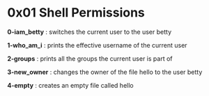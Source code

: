 # 0x01  Shell Permissions

**0-iam_betty** : switches the current user to the user betty

**1-who_am_i** : prints the effective username of the current user

**2-groups** : prints all the groups the current user is part of

**3-new_owner** : changes the owner of the file hello to the user betty

**4-empty** : creates an empty file called hello
